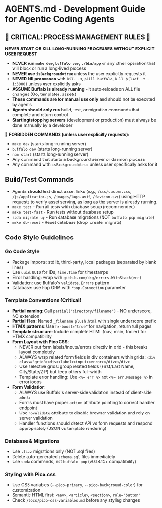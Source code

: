 # AGENTS.md - Development Guide for Agentic Coding Agents

## 🚨 CRITICAL: PROCESS MANAGEMENT RULES 🚨

**NEVER START OR KILL LONG-RUNNING PROCESSES WITHOUT EXPLICIT USER REQUEST**

- **NEVER run `make dev`, `buffalo dev`, `./bin/app`** or any other operation that will block or run a long-lived process
- **NEVER use `isBackground=true`** unless the user explicitly requests it
- **NEVER kill processes** with `kill -9`, `pkill buffalo`, `kill $(lsof -t -i:3000)` unless user explicitly asks
- **ASSUME Buffalo is already running** - it auto-reloads on ALL file changes (Go, templates, assets)
- **These commands are for manual use only** and should not be executed by agents
- **Agents should only run** build, test, or migration commands that complete and return control
- **Starting/stopping servers** (development or production) must always be done manually by a developer

**🚨 FORBIDDEN COMMANDS (unless user explicitly requests):**
- `make dev` (starts long-running server)
- `buffalo dev` (starts long-running server)  
- `npm start` (starts long-running server)
- Any command that starts a background server or daemon process
- Any command with `isBackground=true` unless user specifically asks for it

## Build/Test Commands
- Agents **should** test direct asset links (e.g., `/css/custom.css`, `/js/application.js`, `/images/logo.avif`, `/favicon.svg`) using HTTP requests to verify asset serving, as long as the server is already running.
- `make test` - Run all tests with database setup (recommended)
- `make test-fast` - Run tests without database setup
- `soda migrate up` - Run database migrations (NOT `buffalo pop migrate`)
- `make db-reset` - Reset database (drop, create, migrate)

## Code Style Guidelines

### Go Code Style
- Package imports: stdlib, third-party, local packages (separated by blank lines)
- Use `uuid.UUID` for IDs, `time.Time` for timestamps
- Error handling: wrap with `github.com/pkg/errors.WithStack(err)`
- Validation: use Buffalo's `validate.Errors` pattern
- Database: use Pop ORM with `*pop.Connection` parameter

### Template Conventions (Critical)
- **Partial naming**: Call `partial("directory/filename")` - NO underscore, NO extension
- **Partial files**: Named `_filename.plush.html` with single underscore prefix
- **HTMX patterns**: Use `hx-boost="true"` for navigation, return full pages
- **Template structure**: Include complete HTML (nav, main, footer) for HTMX compatibility
- **Form Layout with Pico CSS**: 
  - NEVER put form labels/inputs/errors directly in grid - this breaks layout completely
  - ALWAYS wrap related form fields in div containers within grids: `<div class="grid"><div><label><input><error></div></div>`
  - Use selective grids: group related fields (First/Last Name, City/State/ZIP) but keep others full-width
  - Template error handling: Use `<%= err %>` not `<%= err.Message %>` in error loops
- **Form Validation**:
  - ALWAYS use Buffalo's server-side validation instead of client-side alerts
  - Forms must have proper `action` attribute pointing to correct handler endpoint
  - Use `novalidate` attribute to disable browser validation and rely on server validation
  - Handler functions should detect API vs form requests and respond appropriately (JSON vs template rendering)

### Database & Migrations
- Use `.fizz` migrations only (NOT .sql files)
- Delete auto-generated `schema.sql` files immediately
- Use `soda` commands, not `buffalo pop` (v0.18.14+ compatibility)

### Styling with Pico.css
- Use CSS variables (`--pico-primary`, `--pico-background-color`) for customization
- Semantic HTML first: `<nav>`, `<article>`, `<section>`, `role="button"`
- Check `/docs/pico-css-variables.md` before any styling changes
